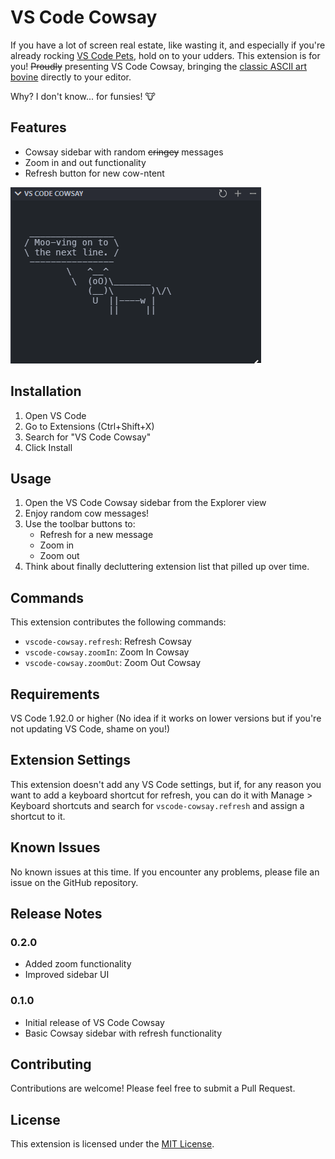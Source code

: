 # VS Code Cowsay

If you have a lot of screen real estate, like wasting it, and especially if you're already rocking [VS Code Pets](https://marketplace.visualstudio.com/items?itemName=tonybaloney.vscode-pets), hold on to your udders. This extension is for you! ~~Proudly~~ presenting VS Code Cowsay, bringing the [classic ASCII art bovine](https://en.wikipedia.org/wiki/Cowsay) directly to your editor.

Why? I don't know... for funsies! 🐮

## Features

- Cowsay sidebar with random ~~cringey~~ messages
- Zoom in and out functionality
- Refresh button for new cow-ntent

![VS Code Cowsay in action](resources/cowsay-demo.gif)

## Installation

1. Open VS Code
2. Go to Extensions (Ctrl+Shift+X)
3. Search for "VS Code Cowsay"
4. Click Install

## Usage

1. Open the VS Code Cowsay sidebar from the Explorer view
2. Enjoy random cow messages!
3. Use the toolbar buttons to:
   - Refresh for a new message
   - Zoom in
   - Zoom out
4. Think about finally decluttering extension list that pilled up over time.

## Commands

This extension contributes the following commands:

- `vscode-cowsay.refresh`: Refresh Cowsay
- `vscode-cowsay.zoomIn`: Zoom In Cowsay
- `vscode-cowsay.zoomOut`: Zoom Out Cowsay

## Requirements

VS Code 1.92.0 or higher (No idea if it works on lower versions but if you're not updating VS Code, shame on you!)

## Extension Settings

This extension doesn't add any VS Code settings, but if, for any reason you want to add a keyboard shortcut for refresh, you can do it with Manage > Keyboard shortcuts and search for `vscode-cowsay.refresh` and assign a shortcut to it.

## Known Issues

No known issues at this time. If you encounter any problems, please file an issue on the GitHub repository.

## Release Notes

### 0.2.0

- Added zoom functionality
- Improved sidebar UI

### 0.1.0

- Initial release of VS Code Cowsay
- Basic Cowsay sidebar with refresh functionality

## Contributing

Contributions are welcome! Please feel free to submit a Pull Request.

## License

This extension is licensed under the [MIT License](LICENSE).

